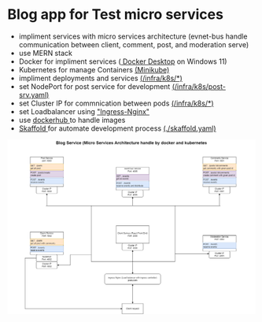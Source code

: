 # Blog app for Test micro services

- impliment services with micro services architecture (evnet-bus handle communication between client, comment, post, and moderation serve)
- use MERN stack
- Docker for impliment services ([ Docker Desktop](https://www.docker.com/products/docker-desktop/) on Windows 11)
- Kubernetes for manage Containers [ (Minikube) ](https://minikube.sigs.k8s.io/docs/)
- impliment deployments and services [ (/infra/k8s/*) ](https://github.com/kavishkamk/blog/tree/main/infra/k8s)
- set NodePort for post service for development [ (/infra/k8s/post-srv.yaml) ](https://github.com/kavishkamk/blog/blob/main/infra/k8s/post-srv.yaml)
- set Cluster IP for commnication between pods [ (/infra/k8s/*) ](https://github.com/kavishkamk/blog/tree/main/infra/k8s)
- set Loadbalancer using [ "Ingress-Nginx" ](https://github.com/kubernetes/ingress-nginx)
- use [ dockerhub ](https://hub.docker.com/) to handle images
- [ Skaffold ](https://skaffold.dev/) for automate development process [ (./skaffold.yaml) ](https://github.com/kavishkamk/blog/blob/main/skaffold.yaml)

<img src="https://github.com/kavishkamk/blog/blob/main/images/ArchitectureDiagram.png" alt="Alt text" title="Architecture Diagram">